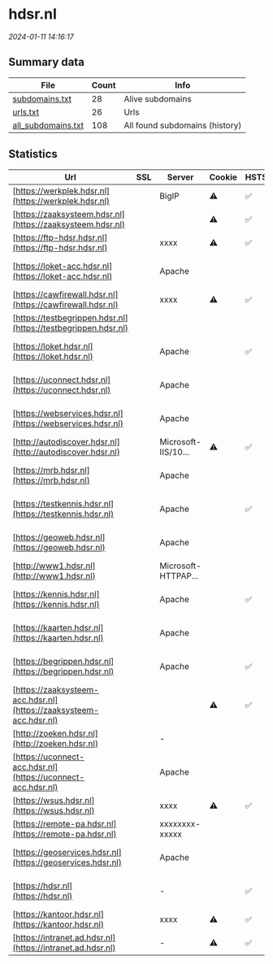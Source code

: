 # hdsr.nl
*2024-01-11 14:16:17*
## Summary data
| File       | Count | Info |
|------------|-------|------|
|[subdomains.txt](/data/hdsr.nl/subdomains.txt)|28|Alive subdomains|
|[urls.txt](/data/hdsr.nl/urls.txt)|26|Urls|
|[all_subdomains.txt](/data/hdsr.nl/all_subdomains.txt)|108|All found subdomains (history)|
## Statistics
| Url | SSL | Server | Cookie | HSTS | CSP | XFO | XXP | RP | Tech |Title |
|------------|-------|------|------|------|------|------|------|------|------|------|
|[https://werkplek.hdsr.nl](https://werkplek.hdsr.nl)| |BigIP|:warning: |:white_check_mark: | |:white_check_mark: | |:white_check_mark: |F5 BigIP||
|[https://zaaksysteem.hdsr.nl](https://zaaksysteem.hdsr.nl)| ||:warning: |:white_check_mark: | |:white_check_mark: |:white_check_mark: |:white_check_mark: |HSTS|Moved|
|[https://ftp-hdsr.hdsr.nl](https://ftp-hdsr.hdsr.nl)| |xxxx|:warning: |:white_check_mark: |:warning: |:white_check_mark: |:white_check_mark: |:white_check_mark: |HSTS Java|User Portal|
|[https://loket-acc.hdsr.nl](https://loket-acc.hdsr.nl)| |Apache| | | | | |:white_check_mark: |Apache HTTP Serv...|302 Found|
|[https://cawfirewall.hdsr.nl](https://cawfirewall.hdsr.nl)| |xxxx|:warning: |:white_check_mark: |:warning: |:white_check_mark: |:white_check_mark: |:white_check_mark: |HSTS Java|User Portal|
|[https://testbegrippen.hdsr.nl](https://testbegrippen.hdsr.nl)| || | | | | |:white_check_mark: |Basic||
|[https://loket.hdsr.nl](https://loket.hdsr.nl)| |Apache| |:white_check_mark: |:white_check_mark: |:white_check_mark: |:white_check_mark: |Apache HTTP Serv...|302 Found|
|[https://uconnect.hdsr.nl](https://uconnect.hdsr.nl)| |Apache| | | | | |:white_check_mark: |Apache HTTP Serv...|403 Forbidden|
|[https://webservices.hdsr.nl](https://webservices.hdsr.nl)| |Apache| | | | | |:white_check_mark: |Apache HTTP Serv...|403 Forbidden|
|[http://autodiscover.hdsr.nl](http://autodiscover.hdsr.nl)| |Microsoft-IIS/10...|:warning: |:white_check_mark: | |:white_check_mark: |:white_check_mark: |:white_check_mark: |IIS:10.0 Microso...||
|[https://mrb.hdsr.nl](https://mrb.hdsr.nl)| |Apache| | | | | |:white_check_mark: |Apache HTTP Serv...|403 Forbidden|
|[https://testkennis.hdsr.nl](https://testkennis.hdsr.nl)| |Apache| |:white_check_mark: | |:white_check_mark: | |:white_check_mark: |Apache HTTP Serv...||
|[https://geoweb.hdsr.nl](https://geoweb.hdsr.nl)| |Apache| | | | | |:white_check_mark: |Apache HTTP Serv...|403 Forbidden|
|[http://www1.hdsr.nl](http://www1.hdsr.nl)| |Microsoft-HTTPAP...| | | | | |:white_check_mark: |Microsoft HTTPAP...|Not Found|
|[https://kennis.hdsr.nl](https://kennis.hdsr.nl)| |Apache| |:white_check_mark: | |:white_check_mark: | |:white_check_mark: |Apache HTTP Serv...||
|[https://kaarten.hdsr.nl](https://kaarten.hdsr.nl)| |Apache| | | | | |:white_check_mark: |Apache HTTP Serv...|403 Forbidden|
|[https://begrippen.hdsr.nl](https://begrippen.hdsr.nl)| |Apache| |:white_check_mark: | |:white_check_mark: | |:white_check_mark: |Apache HTTP Serv...||
|[https://zaaksysteem-acc.hdsr.nl](https://zaaksysteem-acc.hdsr.nl)| ||:warning: |:white_check_mark: |:white_check_mark: |:white_check_mark: |:white_check_mark: |HSTS|Moved|
|[http://zoeken.hdsr.nl](http://zoeken.hdsr.nl)| |-| | | | | |:white_check_mark: |Microsoft ASP.NE...|Document Moved|
|[https://uconnect-acc.hdsr.nl](https://uconnect-acc.hdsr.nl)| |Apache| | | | | |:white_check_mark: |Apache HTTP Serv...|403 Forbidden|
|[https://wsus.hdsr.nl](https://wsus.hdsr.nl)| |xxxx|:warning: |:white_check_mark: |:warning: |:white_check_mark: |:white_check_mark: |:white_check_mark: |HSTS Java|User Portal|
|[https://remote-pa.hdsr.nl](https://remote-pa.hdsr.nl)| |xxxxxxxx-xxxxx| | | | | |:white_check_mark: |HSTS||
|[https://geoservices.hdsr.nl](https://geoservices.hdsr.nl)| |Apache| | | | | |:white_check_mark: |Apache HTTP Serv...|IIS Windows Serv...|
|[https://hdsr.nl](https://hdsr.nl)| |-| |:white_check_mark: |:white_check_mark: |:white_check_mark: |:white_check_mark: |HSTS Microsoft A...|Object moved|
|[https://kantoor.hdsr.nl](https://kantoor.hdsr.nl)| |xxxx|:warning: |:white_check_mark: |:warning: |:white_check_mark: |:white_check_mark: |:white_check_mark: |HSTS Java|User Portal|
|[https://intranet.ad.hdsr.nl](https://intranet.ad.hdsr.nl)| |-|:warning: |:white_check_mark: | |:white_check_mark: |:white_check_mark: |:white_check_mark: |Microsoft ASP.NE...|Object moved|
